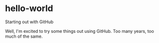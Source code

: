 # hello-world
Starting out with GitHub

Well, I'm excited to try some things out using GitHub.
Too many years, too much of the same.
